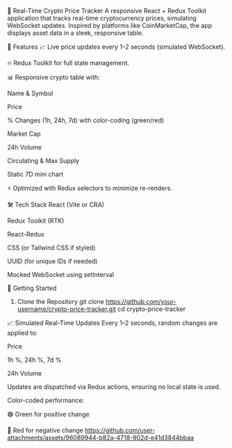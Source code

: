 🚀 Real-Time Crypto Price Tracker
A responsive React + Redux Toolkit application that tracks real-time cryptocurrency prices, simulating WebSocket updates.
Inspired by platforms like CoinMarketCap, the app displays asset data in a sleek, responsive table.

🎯 Features
📈 Live price updates every 1–2 seconds (simulated WebSocket).

🔥 Redux Toolkit for full state management.

📊 Responsive crypto table with:

Name & Symbol

Price

% Changes (1h, 24h, 7d) with color-coding (green/red)

Market Cap

24h Volume

Circulating & Max Supply

Static 7D mini chart

⚡ Optimized with Redux selectors to minimize re-renders.

🛠️ Tech Stack
React (Vite or CRA)

Redux Toolkit (RTK)

React-Redux

CSS (or Tailwind CSS if styled)

UUID (for unique IDs if needed)

Mocked WebSocket using setInterval

🚀 Getting Started
1. Clone the Repository
git clone https://github.com/your-username/crypto-price-tracker.git
cd crypto-price-tracker

📈 Simulated Real-Time Updates
Every 1–2 seconds, random changes are applied to:

Price

1h %, 24h %, 7d %

24h Volume

Updates are dispatched via Redux actions, ensuring no local state is used.

Color-coded performance:

🟢 Green for positive change

🔴 Red for negative change
https://github.com/user-attachments/assets/96089944-b82a-4718-902d-e41d3844bbaa
